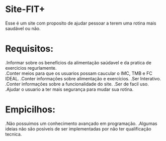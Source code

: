 # Site-FIT+
Esse é um site  com proposito de ajudar pessoar a terem  uma rotina mais saudável ou não.
# Requisitos:
.Informar sobre os benefícios da alimentação saúdavel e da pratica de exercicios regurlamente.<br>
.Conter meios para que os usuarios possam caucular o IMC, TMB e FC IDEAL.
.Conter informações sobre alimentação e exercícios.
.Ser Interativo.
.Conter informações sobre a funcionalidade do site.
.Ser de facil uso.
.Ajudar o usuario a ter mais segurança para mudar sua rotina.

# Empicilhos:
.Não possuimos um conhecimento avançado em programação.
.Algumas ideias não são posiveis de ser implementadas por não ter qualificação tecnica.






